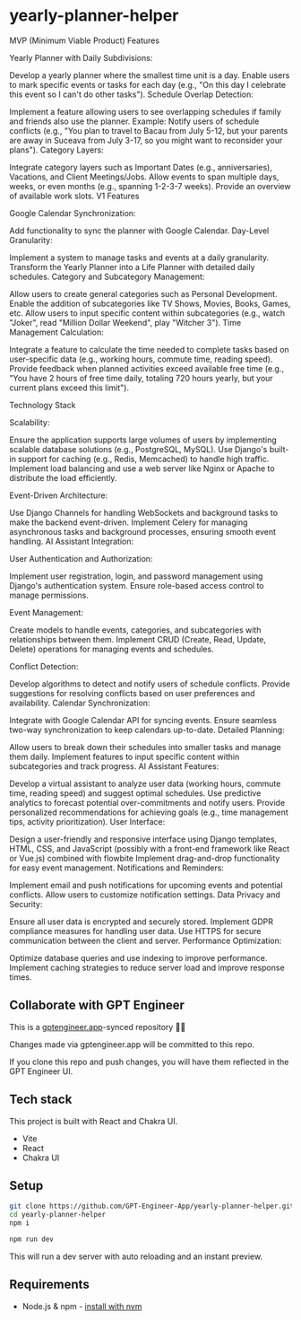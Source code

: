 # yearly-planner-helper

MVP (Minimum Viable Product) Features




Yearly Planner with Daily Subdivisions:




Develop a yearly planner where the smallest time unit is a day.
Enable users to mark specific events or tasks for each day (e.g., "On this day I celebrate this event so I can't do other tasks").
Schedule Overlap Detection:




Implement a feature allowing users to see overlapping schedules if family and friends also use the planner.
Example: Notify users of schedule conflicts (e.g., "You plan to travel to Bacau from July 5-12, but your parents are away in Suceava from July 3-17, so you might want to reconsider your plans").
Category Layers:




Integrate category layers such as Important Dates (e.g., anniversaries), Vacations, and Client Meetings/Jobs.
Allow events to span multiple days, weeks, or even months (e.g., spanning 1-2-3-7 weeks).
Provide an overview of available work slots.
V1 Features




Google Calendar Synchronization:




Add functionality to sync the planner with Google Calendar.
Day-Level Granularity:




Implement a system to manage tasks and events at a daily granularity.
Transform the Yearly Planner into a Life Planner with detailed daily schedules.
Category and Subcategory Management:




Allow users to create general categories such as Personal Development.
Enable the addition of subcategories like TV Shows, Movies, Books, Games, etc.
Allow users to input specific content within subcategories (e.g., watch "Joker", read "Million Dollar Weekend", play "Witcher 3").
Time Management Calculation:




Integrate a feature to calculate the time needed to complete tasks based on user-specific data (e.g., working hours, commute time, reading speed).
Provide feedback when planned activities exceed available free time (e.g., "You have 2 hours of free time daily, totaling 720 hours yearly, but your current plans exceed this limit").








Technology Stack












Scalability:




Ensure the application supports large volumes of users by implementing scalable database solutions (e.g., PostgreSQL, MySQL).
Use Django's built-in support for caching (e.g., Redis, Memcached) to handle high traffic.
Implement load balancing and use a web server like Nginx or Apache to distribute the load efficiently.








Event-Driven Architecture:




Use Django Channels for handling WebSockets and background tasks to make the backend event-driven.
Implement Celery for managing asynchronous tasks and background processes, ensuring smooth event handling.
AI Assistant Integration:








User Authentication and Authorization:




Implement user registration, login, and password management using Django's authentication system.
Ensure role-based access control to manage permissions.








Event Management:




Create models to handle events, categories, and subcategories with relationships between them.
Implement CRUD (Create, Read, Update, Delete) operations for managing events and schedules.








Conflict Detection:




Develop algorithms to detect and notify users of schedule conflicts.
Provide suggestions for resolving conflicts based on user preferences and availability.
Calendar Synchronization:




Integrate with Google Calendar API for syncing events.
Ensure seamless two-way synchronization to keep calendars up-to-date.
Detailed Planning:




Allow users to break down their schedules into smaller tasks and manage them daily.
Implement features to input specific content within subcategories and track progress.
AI Assistant Features:




Develop a virtual assistant to analyze user data (working hours, commute time, reading speed) and suggest optimal schedules.
Use predictive analytics to forecast potential over-commitments and notify users.
Provide personalized recommendations for achieving goals (e.g., time management tips, activity prioritization).
User Interface:




Design a user-friendly and responsive interface using Django templates, HTML, CSS, and JavaScript (possibly with a front-end framework like React or Vue.js) combined with flowbite
Implement drag-and-drop functionality for easy event management.
Notifications and Reminders:




Implement email and push notifications for upcoming events and potential conflicts.
Allow users to customize notification settings.
Data Privacy and Security:




Ensure all user data is encrypted and securely stored.
Implement GDPR compliance measures for handling user data.
Use HTTPS for secure communication between the client and server.
Performance Optimization:




Optimize database queries and use indexing to improve performance.
Implement caching strategies to reduce server load and improve response times.

## Collaborate with GPT Engineer

This is a [gptengineer.app](https://gptengineer.app)-synced repository 🌟🤖

Changes made via gptengineer.app will be committed to this repo.

If you clone this repo and push changes, you will have them reflected in the GPT Engineer UI.

## Tech stack

This project is built with React and Chakra UI.

- Vite
- React
- Chakra UI

## Setup

```sh
git clone https://github.com/GPT-Engineer-App/yearly-planner-helper.git
cd yearly-planner-helper
npm i
```

```sh
npm run dev
```

This will run a dev server with auto reloading and an instant preview.

## Requirements

- Node.js & npm - [install with nvm](https://github.com/nvm-sh/nvm#installing-and-updating)

